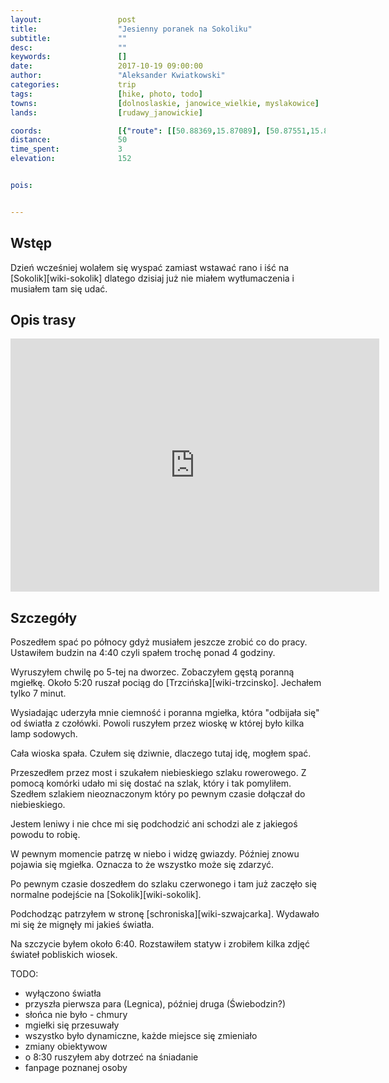 ```yaml
---
layout:                 post
title:                  "Jesienny poranek na Sokoliku"
subtitle:               ""
desc:                   ""
keywords:               []
date:                   2017-10-19 09:00:00
author:                 "Aleksander Kwiatkowski"
categories:             trip
tags:                   [hike, photo, todo]
towns:                  [dolnoslaskie, janowice_wielkie, myslakowice]
lands:                  [rudawy_janowickie]

coords:                 [{"route": [[50.88369,15.87089], [50.87551,15.86901], [50.86717,15.87115], [50.86890,15.86523]], "type": "hike"}]
distance:               50
time_spent:             3
elevation:              152  


pois:


---
```



Wstęp
-----

Dzień wcześniej wolałem się wyspać zamiast wstawać rano i iść
na [Sokolik][wiki-sokolik] dlatego dzisiaj już nie miałem wytłumaczenia i
musiałem tam się udać.

Opis trasy
----------

<iframe height='405' width='590' frameborder='0' allowtransparency='true' scrolling='no' src='https://www.strava.com/activities/1238739560/embed/33d32a662755b2e49f70f69e8a05cbbda2fd76cd'></iframe>

Szczegóły
---------

Poszedłem spać po północy gdyż musiałem jeszcze zrobić co do pracy. Ustawiłem
budzin na 4:40 czyli spałem trochę ponad 4 godziny.

Wyruszyłem chwilę po 5-tej na dworzec. Zobaczyłem gęstą poranną mgiełkę.
Około 5:20 ruszał pociąg
do [Trzcińska][wiki-trzcinsko]. Jechałem tylko 7 minut.

Wysiadając uderzyła mnie ciemność i poranna mgiełka, która "odbijała się"
od światła z czołówki. Powoli ruszyłem przez wioskę w której
było kilka lamp sodowych.

Cała wioska spała. Czułem się dziwnie, dlaczego tutaj idę, mogłem spać.

Przeszedłem przez most i szukałem niebieskiego szlaku rowerowego.
Z pomocą komórki udało mi się dostać na szlak, który i tak pomyliłem.
Szedłem szlakiem nieoznaczonym który po pewnym czasie dołączał do
niebieskiego.

Jestem leniwy i nie chce mi się podchodzić ani schodzi ale z jakiegoś
powodu to robię.

W pewnym momencie patrzę w niebo i widzę gwiazdy. Później znowu pojawia się
mgiełka. Oznacza to że wszystko może się zdarzyć.

Po pewnym czasie doszedłem do szlaku czerwonego i tam już zaczęło się
normalne podejście na [Sokolik][wiki-sokolik].

Podchodząc patrzyłem w stronę [schroniska][wiki-szwajcarka]. Wydawało mi się
że mignęły mi jakieś światła.

Na szczycie byłem około 6:40. Rozstawiłem statyw i zrobiłem kilka zdjęć świateł
pobliskich wiosek.

TODO:

* wyłączono światła
* przyszła pierwsza para (Legnica), później druga (Świebodzin?)
* słońca nie było - chmury
* mgiełki się przesuwały
* wszystko było dynamiczne, każde miejsce się zmieniało
* zmiany obiektywow
* o 8:30 ruszyłem aby dotrzeć na śniadanie
* fanpage poznanej osoby
